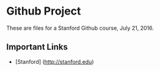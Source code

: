 Github Project
============

These are files for a Stanford Github course, July 21, 2016.

Important Links
--------------------
* [Stanford] (http://stanford.edu)